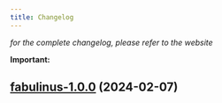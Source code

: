 ```yaml
---
title: Changelog
---
```



*for the complete changelog, please refer to the website*

**Important:**





## [fabulinus-1.0.0](https://github.com/truecharts/charts/compare/fabulinus-0.0.3...fabulinus-1.0.0) (2024-02-07)